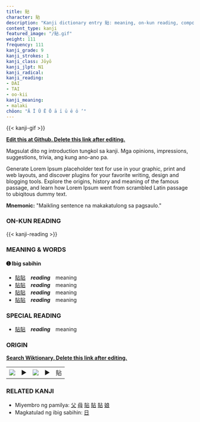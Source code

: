 ```yaml
---
title: 貼
character: 貼
description: "Kanji dictionary entry 貼: meaning, on-kun reading, compounds, origin, related kanji"
content_type: kanji
featured_image: "/貼.gif"
weight: 111
frequency: 111
kanji_grade: 9
kanji_strokes: 1
kanji_class: Jōyō
kanji_jlpt: N1
kanji_radical: 
kanji_reading: 
- DAI
- TAI
- oo-kii
kanji_meaning:
- malaki
chōon: "Ā Ī Ū Ē Ō ā ī ū ē ō ’"
---
```

[//]: # (Don't edit the line below. Kanji animated GIF code is automatically generated.)
{{< kanji-gif >}}

[//]: # (Edit below this line.)

**[Edit this at Github. Delete this link after editing.](https://github.com/tim0g/tim/tree/main/content/kanji/貼/index.md)**

Magsulat dito ng introduction tungkol sa kanji. Mga opinions, impressions, suggestions, trivia, ang kung ano-ano pa.

Generate Lorem Ipsum placeholder text for use in your graphic, print and web layouts, and discover plugins for your favorite writing, design and blogging tools. Explore the origins, history and meaning of the famous passage, and learn how Lorem Ipsum went from scrambled Latin passage to ubiqitous dummy text.
 
**Mnemonic:** "Maikling sentence na makakatulong sa pagsaulo."

### ON-KUN READING

[//]: # (Don't edit the line below. ON-KUN READING code is automatically generated.)
{{< kanji-reading >}}

### MEANING & WORDS

#### ➊ **Ibig sabihin**
  - [貼](../貼)[貼](../貼)　***reading***　meaning
  - [貼](../貼)[貼](../貼)　***reading***　meaning
  - [貼](../貼)[貼](../貼)　***reading***　meaning
  - [貼](../貼)[貼](../貼)　***reading***　meaning

### SPECIAL READING
  - [貼](../貼)[貼](../貼)　***reading***　meaning

### ORIGIN

**[Search Wiktionary. Delete this link after editing.](https://wiktionary.org/wiki/貼)**
<table class="kanji-table"><tr><td>
<img src="60px-貼-bronze.svg.png">
</td><td>▶</td><td>
<img src="60px-貼-oracle.svg.png">
</td><td>▶</td>
<td class="kanji-origin">貼</td>
</tr></table>

### RELATED KANJI
- Miyembro ng pamilya: [父](../父) [母](../母) [貼](../貼) [貼](../貼) [貼](../貼) [娘](../娘)
- Magkatulad ng ibig sabihin: [日](../日)
